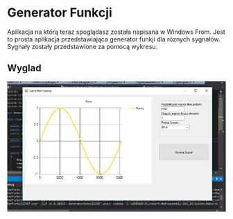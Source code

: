 # Generator Funkcji
Aplikacja na którą teraz spoglądasz została napisana w Windows From. 
Jest to prosta aplikacja przedstawiająca generator funkji dla róznych sygnałów.
Sygnały zostały przedstawione za pomocą wykresu.
## Wyglad
![alt text](https://github.com/NoEducation/Generator-Funkcji/blob/master/GeneratorFunkcjiCNET/Pictures/Capture.PNG)

